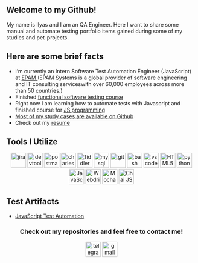 <h2>Welcome to my Github!</h2>
<p> My name is Ilyas and I am an QA Engineer. Here I want to share some manual and automate testing portfolio items gained during some of my studies and pet-projects.</p> 

<h2>Here are some brief facts</h2>
<ul>
<li> I’m currently an Intern Software Test Automation Engineer (JavaScript) at <a href="https://www.epam.com"> EPAM </a> (EPAM Systems is a global provider of software engineering and IT consulting serviceswith over 60,000 employees across more than 50 countries.)</li>
<li> Finished <a href="https://stepik.org/cert/2357242?lang=en">functional software testing course</a> </li>
<li> Right now I am learning how to automate tests with Javascript and finished course for  <a href="https://stepik.org/cert/2447650?lang=en">JS programming </li>
<li> Most of my study cases are available on <a href="https://github.com/98Ilyas">Github</a></li> </li>
<li> Check out my <a href="https://hh.kz/resume/09ea4790ff0cbc61890039ed1f507069644b58">resume</a></li> 
</ul>

<h2>Tools I Utilize</h2>
<p align="center">
<img src="https://cdn.jsdelivr.net/gh/devicons/devicon/icons/jira/jira-original.svg" title="jira" alt="jira" width="40" height="40"/>
<img src="https://d33wubrfki0l68.cloudfront.net/38b5c953a4667366685d55db55d057c86db1fc54/a0fdc/static/acae6b24d940347661ca901ea07f47c1/chrome-dev-logo-icon.png" title="devtools" alt="devtools" width="40" height="40"/>
<img src="https://www.svgrepo.com/show/354202/postman-icon.svg" title="postman" alt="postman" width="40" height="40"/>
<img src="https://cdn.icon-icons.com/icons2/3053/PNG/512/charles_proxy_macos_bigsur_icon_190302.png" title="charles-proxy" alt="charles-proxy" width="40" height="40"/>
<img src="https://www.megaleechers.com/storage/Fiddler-Everywhere-Icon.png" title="fiddler" alt="fiddler" width="40" height="40"/>
<img src="https://cdn.jsdelivr.net/gh/devicons/devicon/icons/mysql/mysql-original.svg" title="mysql" alt="mysql" width="40" height="40"/>
<img src="https://cdn.jsdelivr.net/gh/devicons/devicon/icons/git/git-original.svg" title="git" alt="git" width="40" height="40"/>
<img src="https://upload.wikimedia.org/wikipedia/commons/thumb/4/4b/Bash_Logo_Colored.svg/1024px-Bash_Logo_Colored.svg.png?20180723054350" title="bash" alt="bash" width="40" height="40"/>
<img src="https://cdn.jsdelivr.net/gh/devicons/devicon/icons/vscode/vscode-original.svg" title="vscode" alt="vscode" width="40" height="40"/>
<img src="https://cdn-icons-png.flaticon.com/512/919/919827.png" title="HTML5" alt="HTML5" width="40" height="40"/>
<img src="https://raw.githubusercontent.com/devicons/devicon/master/icons/python/python-original-wordmark.svg" alt="python" width="40" height="40"/>
<img src="https://studprosvet.ru/upload/004/u487/a/7/a792e31b.png" alt="JavaScript" width="40" height="40"/>
<img src="https://justcode.ikeepstudying.com/wp-content/uploads/2021/09/webdriverio-200x125.png" alt="WebdriverIO" width="40" height="40"/>
<img src="https://i.pinimg.com/736x/1d/a0/f8/1da0f842c647512f1ba089770fd33274.jpg" alt="Mocha" width="40" height="40"/>
<img src="https://static.softoware.org/data/programs/icons/chai_icon_83763.jpg" alt="Chai JS" width="40" height="40"/>
</p>

<h2>Test Artifacts </h2>
<p> 
<ul>
<li>  <a href="https://github.com/98Ilyas/QA-test">JavaScript Test Automation</a>  </li>
</ul>
</p>

<h3 align="center"> Check out my repositories and feel free to contact me! </h3>
<p align="center">
<a href= "https://t.me/izhumatayev"><img src="https://img.icons8.com/?size=512&id=63306&format=png" width="40" height="40" alt="telegram"/></a>
<a href= "mailto:ily.zhu98@gmail.com"><img src="https://img.icons8.com/?size=512&id=P7UIlhbpWzZm&format=png" width="40" height="40" alt="gmail"/></a>
</p>

